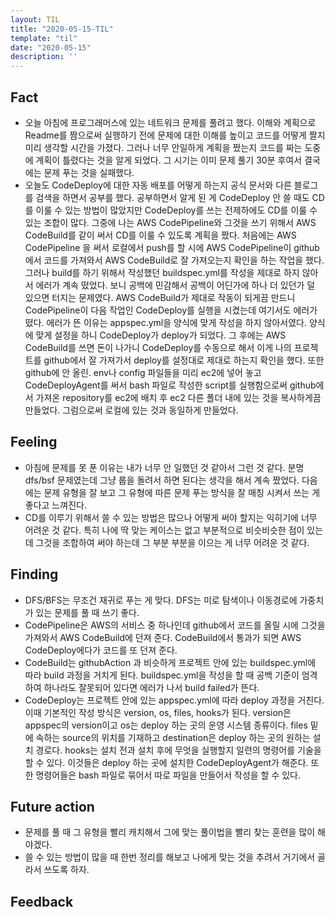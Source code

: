 ```yaml
---
layout: TIL
title: "2020-05-15-TIL"
template: "til"
date: "2020-05-15"
description: ''
---
```



## Fact

- 오늘 아침에 프로그래머스에 있는 네트워크 문제를 풀려고 했다. 이해와 계획으로 Readme를 짬으로써 실행하기 전에 문제에 대한 이해를 높이고 코드를 어떻게 짤지 미리 생각할 시간을 가졌다. 그러나 너무 안일하게 계획을 짰는지 코드를 짜는 도중에 계획이 틀렸다는 것을 알게 되었다. 그 시기는 이미 문제 풀기 30분 후여서 결국에는 문제 푸는 것을 실패했다.
- 오늘도 CodeDeploy에 대한 자동 배포를 어떻게 하는지 공식 문서와 다른 블로그를 검색을 하면서 공부를 했다. 공부하면서 알게 된 게 CodeDeploy 안 쓸 때도 CD를 이룰 수 있는 방법이 많았지만 CodeDeploy를 쓰는 전제하에도 CD를 이룰 수 있는 조합이 많다. 그중에 나는 AWS CodePipeline와 그것을 쓰기 위해서 AWS CodeBuild를 같이 써서 CD를 이룰 수 있도록 계획을 짰다. 처음에는 AWS CodePipeline 을 써서 로컬에서 push를 할 시에 AWS CodePipeline이 github에서 코드를 가져와서 AWS CodeBuild로 잘 가져오는지 확인을 하는 작업을 했다. 그러나 build를 하기 위해서 작성했던 buildspec.yml를 작성을 제대로 하지 않아서 에러가 계속 떴었다. 보니 공백에 민감해서 공백이 어딘가에 하나 더 있던가 덜 있으면 터지는 문제였다. AWS CodeBuild가 제대로 작동이 되게끔 만드니 CodePipeline이 다음 작업인 CodeDeploy를 실행을 시켰는데 여기서도 에러가 떴다. 에러가 뜬 이유는 appspec.yml을 양식에 맞게 작성을 하지 않아서였다. 양식에 맞게 설정을 하니 CodeDeploy가 deploy가 되었다. 그 후에는 AWS CodeBuild를 쓰면 돈이 나가니 CodeDeploy를 수동으로 해서 이게 나의 프로젝트를 github에서 잘 가져가서 deploy를 설정대로 제대로 하는지 확인을 했다. 또한 github에 안 올린. env나 config 파일들을 미리 ec2에 넣어 놓고 CodeDeployAgent를 써서 bash 파일로 작성한 script를 실행함으로써 github에서 가져온 repository를 ec2에 배치 후 ec2 다른 폴더 내에 있는 것을 복사하게끔 만들었다. 그럼으로써 로컬에 있는 것과 동일하게 만들었다.

## Feeling

- 아침에 문제를 못 푼 이유는 내가 너무 안 일했던 것 같아서 그런 것 같다. 분명 dfs/bsf 문제였는데 그냥 룹을 돌려서 하면 된다는 생각을 해서 계속 짰었다. 다음에는 문제 유형을 잘 보고 그 유형에 따른 문제 푸는 방식을 잘 매칭 시켜서 쓰는 게 좋다고 느껴진다.
- CD를 이루기 위해서 쓸 수 있는 방법은 많으나 어떻게 써야 할지는 익히기에 너무 어려운 것 같다. 특히 나에 딱 맞는 케이스는 없고 부분적으로 비슷비슷한 점이 있는데 그것을 조합하여 써야 하는데 그 부분 부분을 이으는 게 너무 어려운 것 같다.


## Finding

- DFS/BFS는 무조건 재귀로 푸는 게 맞다. DFS는 미로 탐색이나 이동경로에 가중치가 있는 문제를 풀 때 쓰기 좋다.
- CodePipeline은 AWS의 서비스 중 하나인데 github에서 코드를 올릴 시에 그것을 가져와서 AWS CodeBuild에 던져 준다. CodeBuild에서 통과가 되면 AWS CodeDeploy에다가 코드를 또 던져 준다.
- CodeBuild는 githubAction 과 비슷하게 프로젝트 안에 있는 buildspec.yml에 따라 build 과정을 거치게 된다. buildspec.yml을 작성을 할 때 공백 기준이 엄격하여 하나라도 잘못되어 있다면 에러가 나서 build failed가 뜬다.
- CodeDeploy는 프로젝트 안에 있는 appspec.yml에 따라 deploy 과정을 거친다. 이때 기본적인 작성 방식은 version, os, files, hooks가 된다. version은 appspec의 version이고 os는 deploy 하는 곳의 운영 시스템 종류이다. files 밑에 속하는 source의 위치를 기재하고 destination은 deploy 하는 곳의 원하는 설치 경로다. hooks는 설치 전과 설치 후에 무엇을 실행할지 일련의 명령어를 기술을 할 수 있다. 이것들은 deploy 하는 곳에 설치한 CodeDeployAgent가 해준다. 또한 명령어들은 bash 파일로 묶어서 따로 파일을 만들어서 작성을 할 수 있다.

## Future action

- 문제를 풀 때 그 유형을 빨리 캐치해서 그에 맞는 풀이법을 빨리 찾는 훈련을 많이 해야겠다.
- 쓸 수 있는 방법이 많을 때 한번 정리를 해보고 나에게 맞는 것을 추려서 거기에서 골라서 쓰도록 하자.

## Feedback
